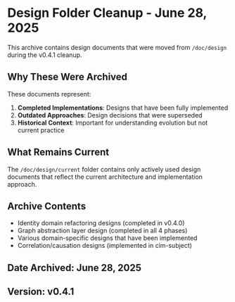 # Design Folder Cleanup - June 28, 2025

This archive contains design documents that were moved from `/doc/design` during the v0.4.1 cleanup.

## Why These Were Archived

These documents represent:
1. **Completed Implementations**: Designs that have been fully implemented
2. **Outdated Approaches**: Design decisions that were superseded
3. **Historical Context**: Important for understanding evolution but not current practice

## What Remains Current

The `/doc/design/current` folder contains only actively used design documents that reflect the current architecture and implementation approach.

## Archive Contents

- Identity domain refactoring designs (completed in v0.4.0)
- Graph abstraction layer design (completed in all 4 phases)
- Various domain-specific designs that have been implemented
- Correlation/causation designs (implemented in cim-subject)

## Date Archived: June 28, 2025
## Version: v0.4.1 